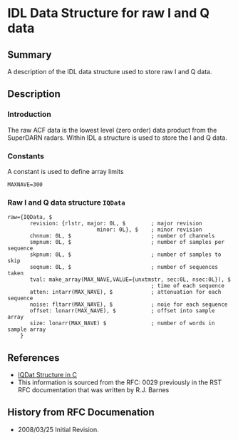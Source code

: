 <!--
(C) copyright 2020 VT SuperDARN, Virginia Polytechnic Institute & State University
author: Kevin Sterne
-->

# IDL Data Structure for raw I and Q data</b>

## Summary

A description of the IDL data structure used to store raw I and Q data.

## Description

### Introduction

The raw ACF data is the lowest level (zero order) data product from the SuperDARN radars. Within IDL a structure is used to store the I and Q data.

### Constants

A constant is used to define array limits

`MAXNAVE=300`

### Raw I and Q  data structure `IQData`

```
raw={IQData, $
       revision: {rlstr, major: 0L, $        ; major revision 
                            minor: 0L}, $    ; minor revision
       chnnum: 0L, $                         ; number of channels
       smpnum: 0L, $                         ; number of samples per sequence
       skpnum: 0L, $                         ; number of samples to skip
       seqnum: 0L, $                         ; number of sequences taken
       tval: make_array(MAX_NAVE,VALUE={unxtmstr, sec:0L, nsec:0L}), $
                                             ; time of each sequence
       atten: intarr(MAX_NAVE), $            ; attenuation for each sequence
       noise: fltarr(MAX_NAVE), $            ; noie for each sequence
       offset: lonarr(MAX_NAVE), $           ; offset into sample array
       size: lonarr(MAX_NAVE) $              ; number of words in sample array
    }
```

## References

- [IQDat Structure in C](developers_guide/iqdat_struct_c.md)
- This information is sourced from the RFC: 0029 previously in the RST RFC documentation that was written by R.J. Barnes

## History from RFC Documenation

- 2008/03/25  Initial Revision.

